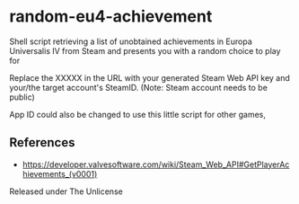# random-eu4-achievement
Shell script retrieving a list of unobtained achievements in Europa Universalis IV from Steam and presents you with a random choice to play for

Replace the XXXXX in the URL with your generated Steam Web API key and your/the target account's SteamID. (Note: Steam account needs to be public) 

App ID could also be changed to use this little script for other games,

## References
* https://developer.valvesoftware.com/wiki/Steam_Web_API#GetPlayerAchievements_(v0001)

Released under The Unlicense
